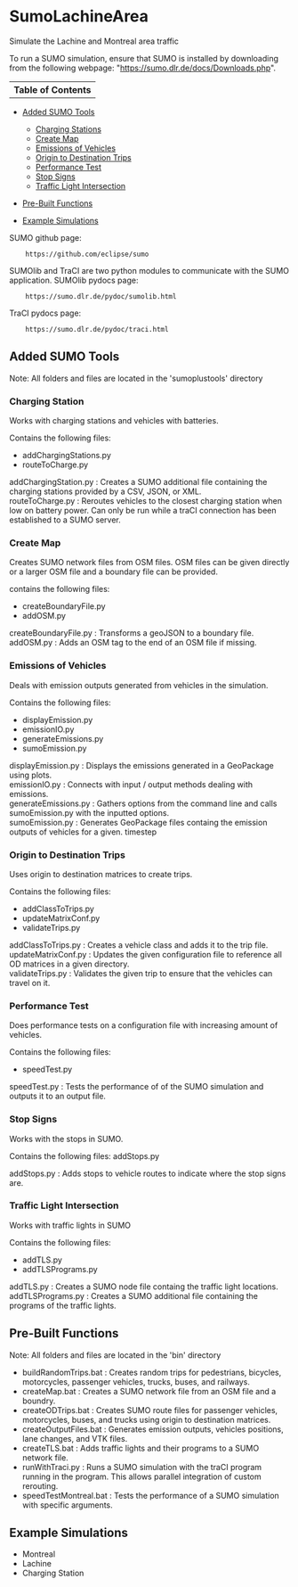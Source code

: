 # SumoLachineArea
Simulate the Lachine and Montreal area traffic

To run a SUMO simulation, ensure that SUMO is installed by downloading from the following webpage: "https://sumo.dlr.de/docs/Downloads.php".

<table>
  <tr>
    <th> Table of Contents </th>
  </tr>
</table>

* [Added SUMO Tools](#-added-sumo-tools-)
  * [Charging Stations](#-charging-station-)
  * [Create Map](#-create-map-)
  * [Emissions of Vehicles](#-emissions-of-vehicles-)
  * [Origin to Destination Trips](#-origin-to-destination-trips-)
  * [Performance Test](#-performance-test-)
  * [Stop Signs](#-stop-signs-)
  * [Traffic Light Intersection](#-traffic-light-intersection-)

* [Pre-Built Functions](#-pre-built-functions-)
* [Example Simulations](#-example-simulations-)


SUMO github page:

        https://github.com/eclipse/sumo

SUMOlib and TraCI are two python modules to communicate with the SUMO application.
SUMOlib pydocs page:

        https://sumo.dlr.de/pydoc/sumolib.html

TraCI pydocs page:

        https://sumo.dlr.de/pydoc/traci.html


<label><h2> Added SUMO Tools </h2></label>
Note: All folders and files are located in the 'sumoplustools' directory <br/>
<label><h3> Charging Station </h3></label>
Works with charging stations and vehicles with batteries.

Contains the following files:
* addChargingStations.py
* routeToCharge.py

addChargingStation.py : Creates a SUMO additional file containing the charging stations provided by a CSV, JSON, or XML. <br/>
routeToCharge.py : Reroutes vehicles to the closest charging station when low on battery power. Can only be run while a traCI connection has been established to a SUMO server.

<label><h3> Create Map </h3></label>
Creates SUMO network files from OSM files. OSM files can be given directly or a larger OSM file and a boundary file can be provided.

contains the following files:
* createBoundaryFile.py
* addOSM.py

createBoundaryFile.py : Transforms a geoJSON to a boundary file. <br/>
addOSM.py : Adds an OSM tag to the end of an OSM file if missing.

<label><h3>Emissions of Vehicles</h3></label>
Deals with emission outputs generated from vehicles in the simulation.

Contains the following files:
* displayEmission.py
* emissionIO.py
* generateEmissions.py
* sumoEmission.py

displayEmission.py : Displays the emissions generated in a GeoPackage using plots. <br/>
emissionIO.py : Connects with input / output methods dealing with emissions. <br/>
generateEmissions.py : Gathers options from the command line and calls sumoEmission.py with the inputted options. <br/>
sumoEmission.py : Generates GeoPackage files containg the emission outputs of vehicles for a given. timestep

<label><h3> Origin to Destination Trips </h3></label>
Uses origin to destination matrices to create trips.

Contains the following files:
* addClassToTrips.py
* updateMatrixConf.py
* validateTrips.py

addClassToTrips.py : Creates a vehicle class and adds it to the trip file. <br/>
updateMatrixConf.py : Updates the given configuration file to reference all OD matrices in a given directory. <br/>
validateTrips.py : Validates the given trip to ensure that the vehicles can travel on it.

<label><h3> Performance Test </h3></label>
Does performance tests on a configuration file with increasing amount of vehicles.

Contains the following files:
* speedTest.py

speedTest.py : Tests the performance of of the SUMO simulation and outputs it to an output file.

<label><h3> Stop Signs </h3></label>
Works with the stops in SUMO.

Contains the following files:
addStops.py

addStops.py : Adds stops to vehicle routes to indicate where the stop signs are.

<label><h3> Traffic Light Intersection </h3></label>
Works with traffic lights in SUMO

Contains the following files:
* addTLS.py
* addTLSPrograms.py

addTLS.py : Creates a SUMO node file containg the traffic light locations. <br/>
addTLSPrograms.py : Creates a SUMO additional file containing the programs of the traffic lights.

<label><h2> Pre-Built Functions </h2></label>
Note: All folders and files are located in the 'bin' directory <br/>

* buildRandomTrips.bat : Creates random trips for pedestrians, bicycles, motorcycles, passenger vehicles, trucks, buses, and railways.
* createMap.bat : Creates a SUMO network file from an OSM file and a boundry.
* createODTrips.bat : Creates SUMO route files for passenger vehicles, motorcycles, buses, and trucks using origin to destination matrices.
* createOutputFiles.bat : Generates emission outputs, vehicles positions, lane changes, and VTK files.
* createTLS.bat : Adds traffic lights and their programs to a SUMO network file.
* runWithTraci.py : Runs a SUMO simulation with the traCI program running in the program. This allows parallel integration of custom rerouting.
* speedTestMontreal.bat : Tests the performance of a SUMO simulation with specific arguments.

<label><h2> Example Simulations </h2></label>

* Montreal
* Lachine
* Charging Station
